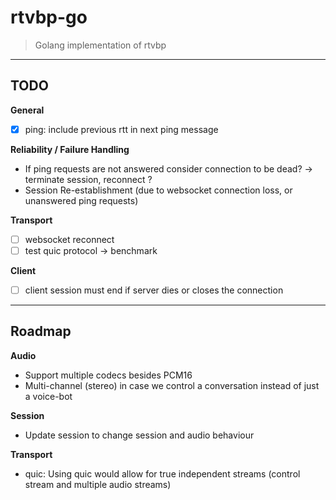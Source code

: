 # rtvbp-go

> Golang implementation of rtvbp

---

## TODO

**General**

- [x] ping: include previous rtt in next ping message

**Reliability / Failure Handling**

- If ping requests are not answered consider connection to be dead? -> terminate session, reconnect ?
- Session Re-establishment (due to websocket connection loss, or unanswered ping requests)

**Transport**

- [ ] websocket reconnect
- [ ] test quic protocol -> benchmark

**Client**

- [ ] client session must end if server dies or closes the connection


---

## Roadmap

**Audio**

- Support multiple codecs besides PCM16
- Multi-channel (stereo) in case we control a conversation instead of just a voice-bot

**Session**

- Update session to change session and audio behaviour

**Transport**

- quic: Using quic would allow for true independent streams (control stream and multiple audio streams)


